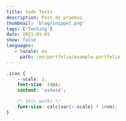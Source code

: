 ```yaml
---
title: Code Tests
description: Post de pruebas.
thumbnail: 'blog/snippet.png'
tags: ['Testing']
date: 2021-01-01
show: false
languages:
   - locale: en
     path: /en/portfolio/example-portfolio
---
```


<style>
	.post-header{
		display: hidden;
	}

	.nuxt-content-highlight pre {
		padding-top: 3rem;
		box-shadow: rgb(0 0 0 / 55%) 0px 17px 25px;
		width: 85%;
		margin: 10rem auto;
		position: relative;
	}

	.nuxt-content-highlight pre::before {
		content: '';
		display: block;
		width: 12px;
		height: 12px;
		background: #E0443E;
		border-radius: 50%;
		position: absolute;
		top: 12px;
		left: 12px;
	}

	.nuxt-content-highlight pre::after {
		content: '';
		display: block;
		width: 12px;
		height: 12px;
		background: #DEA123;
		border-radius: 50%;
		position: absolute;
		top: 12px;
		left: 30px;
	}

	.nuxt-content-highlight code::before {
		content: '';
		display: block;
		width: 12px;
		height: 12px;
		background: #1AAB29;
		border-radius: 50%;
		position: absolute;
		top: 12px;
		left: 48px;
	}
</style>

```css
.icon {
	--scale: 1;
	font-size: 14px;
	content: 'asdasd';

	/* this works */
	font-size: calc(var(--scale) * 1rem);
}
```
